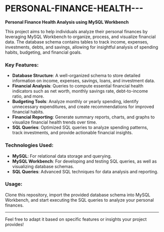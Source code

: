 # PERSONAL-FINANCE-HEALTH---

**Personal Finance Health Analysis using MySQL Workbench**

This project aims to help individuals analyze their personal finances by leveraging MySQL Workbench to organize, process, and visualize financial data. The database schema contains tables to track income, expenses, investments, debts, and savings, allowing for insightful analysis of spending habits, budgeting, and financial goals.

### Key Features:
- **Database Structure**: A well-organized schema to store detailed information on income, expenses, savings, loans, and investment data.
- **Financial Analysis**: Queries to compute essential financial health indicators such as net worth, monthly savings rate, debt-to-income ratio, and more.
- **Budgeting Tools**: Analyze monthly or yearly spending, identify unnecessary expenditures, and create recommendations for improved financial habits.
- **Financial Reporting**: Generate summary reports, charts, and graphs to visualize financial health trends over time.
- **SQL Queries**: Optimized SQL queries to analyze spending patterns, track investments, and provide actionable financial insights.

### Technologies Used:
- **MySQL**: For relational data storage and querying.
- **MySQL Workbench**: For developing and testing SQL queries, as well as visualizing database schemas.
- **SQL Queries**: Advanced SQL techniques for data analysis and reporting.

### Usage:
Clone this repository, import the provided database schema into MySQL Workbench, and start executing the SQL queries to analyze your personal finances.

---

Feel free to adapt it based on specific features or insights your project provides!
